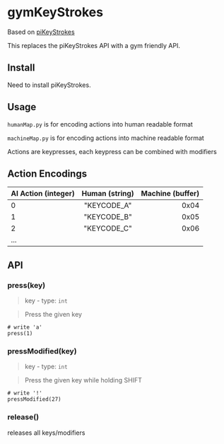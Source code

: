 # gymKeyStrokes

Based on [piKeyStrokes](https://github.com/lolotrgeek/piKeyStrokes)

This replaces the piKeyStrokes API with a gym friendly API.

## Install
Need to install piKeyStrokes.

## Usage
`humanMap.py` is for encoding actions into human readable format

`machineMap.py` is for encoding actions into machine readable format

Actions are keypresses, each keypress can be combined with modifiers

## Action Encodings

| AI Action (integer)  |      Human (string)      |  Machine (buffer) |
|----------|:-------------:|------:|
| 0 |  "KEYCODE_A" | 0x04 |
| 1 |    "KEYCODE_B"  |   0x05 |
| 2 | "KEYCODE_C" |    0x06 |
|...|


## API
### press(key)
> key - type: `int`

> Press the given key

```
# write 'a'
press(1)
```

### pressModified(key)
> key - type: `int`

> Press the given key while holding SHIFT
```
# write '!'
pressModified(27)
```

### release()
releases all keys/modifiers